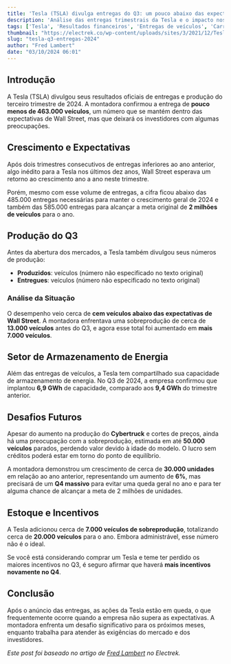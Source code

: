 ```yaml
---
title: 'Tesla (TSLA) divulga entregas do Q3: um pouco abaixo das expectativas'
description: 'Análise das entregas trimestrais da Tesla e o impacto nos resultados financeiros da montadora.'
tags: ['Tesla', 'Resultados financeiros', 'Entregas de veículos', 'Carros elétricos']
thumbnail: "https://electrek.co/wp-content/uploads/sites/3/2021/12/Tesla-all-casrs-hero.jpg?quality=82&strip=all&w=1600"
slug: "tesla-q3-entregas-2024"
author: "Fred Lambert"
date: "03/10/2024 06:01"
---
```


## Introdução

A Tesla (TSLA) divulgou seus resultados oficiais de entregas e produção do terceiro trimestre de 2024. A montadora confirmou a entrega de **pouco menos de 463.000 veículos**, um número que se mantém dentro das expectativas de Wall Street, mas que deixará os investidores com algumas preocupações.

## Crescimento e Expectativas

Após dois trimestres consecutivos de entregas inferiores ao ano anterior, algo inédito para a Tesla nos últimos dez anos, Wall Street esperava um retorno ao crescimento ano a ano neste trimestre. 

Porém, mesmo com esse volume de entregas, a cifra ficou abaixo das 485.000 entregas necessárias para manter o crescimento geral de 2024 e também das 585.000 entregas para alcançar a meta original de **2 milhões de veículos** para o ano.

## Produção do Q3

Antes da abertura dos mercados, a Tesla também divulgou seus números de produção:
- **Produzidos**: veículos (número não especificado no texto original)
- **Entregues**: veículos (número não especificado no texto original)

### Análise da Situação

O desempenho veio cerca de **cem veículos abaixo das expectativas de Wall Street**. A montadora enfrentava uma sobreprodução de cerca de **13.000 veículos** antes do Q3, e agora esse total foi aumentado em **mais 7.000 veículos**.

## Setor de Armazenamento de Energia

Além das entregas de veículos, a Tesla tem compartilhado sua capacidade de armazenamento de energia. No Q3 de 2024, a empresa confirmou que implantou **6,9 GWh** de capacidade, comparado aos **9,4 GWh** do trimestre anterior. 

## Desafios Futuros

Apesar do aumento na produção do **Cybertruck** e cortes de preços, ainda há uma preocupação com a sobreprodução, estimada em até **50.000 veículos** parados, perdendo valor devido à idade do modelo. O lucro sem créditos poderá estar em torno do ponto de equilíbrio.

A montadora demonstrou um crescimento de cerca de **30.000 unidades** em relação ao ano anterior, representando um aumento de **6%**, mas precisará de um **Q4 massivo** para evitar uma queda geral no ano e para ter alguma chance de alcançar a meta de 2 milhões de unidades.  

## Estoque e Incentivos 

A Tesla adicionou cerca de **7.000 veículos de sobreprodução**, totalizando cerca de **20.000 veículos** para o ano. Embora administrável, esse número não é o ideal. 

Se você está considerando comprar um Tesla e teme ter perdido os maiores incentivos no Q3, é seguro afirmar que haverá **mais incentivos novamente no Q4**.

## Conclusão

Após o anúncio das entregas, as ações da Tesla estão em queda, o que frequentemente ocorre quando a empresa não supera as expectativas. A montadora enfrenta um desafio significativo para os próximos meses, enquanto trabalha para atender às exigências do mercado e dos investidores.

*Este post foi baseado no artigo de [Fred Lambert](https://electrek.co/2024/10/02/tesla-tsla-releases-q3-deliveries-just-shy-of-expectations/) no Electrek.*